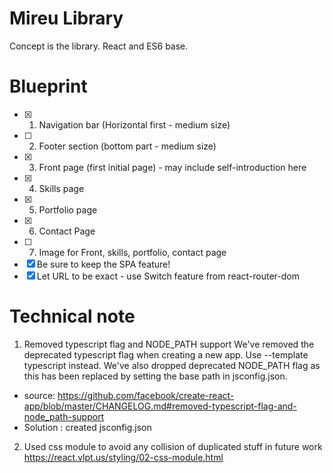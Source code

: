 # Mireu Library

Concept is the library. React and ES6 base.

# Blueprint
- [x] 1. Navigation bar (Horizontal first - medium size)
- [ ] 2. Footer section (bottom part - medium size)
- [x] 3. Front page (first initial page) - may include self-introduction here
- [x] 4. Skills page
- [x] 5. Portfolio page
- [x] 6. Contact Page
- [ ] 7. Image for Front, skills, portfolio, contact page
- [x] Be sure to keep the SPA feature!
- [x] Let URL to be exact - use Switch feature from react-router-dom

# Technical note
1. Removed typescript flag and NODE_PATH support
We've removed the deprecated typescript flag when creating a new app. Use --template typescript instead. We've also dropped deprecated NODE_PATH flag as this has been replaced by setting the base path in jsconfig.json.
- source: https://github.com/facebook/create-react-app/blob/master/CHANGELOG.md#removed-typescript-flag-and-node_path-support
- Solution : created jsconfig.json

2. Used css module to avoid any collision of duplicated stuff in future work
https://react.vlpt.us/styling/02-css-module.html